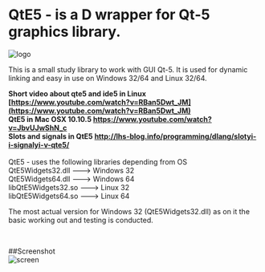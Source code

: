 # QtE5 - is a D wrapper for Qt-5 graphics library.

![logo](https://github.com/MGWL/QtE5/blob/master/ICONS/qte5.png)

This is a small study library to work with GUI Qt-5.
It is used for dynamic linking and easy in use on Windows 32/64 and Linux 32/64.

**Short video about qte5 and ide5 in Linux [https://www.youtube.com/watch?v=RBan5Dwt_JM](https://www.youtube.com/watch?v=RBan5Dwt_JM)**
<br>
**QtE5 in Mac OSX 10.10.5 https://www.youtube.com/watch?v=JbvUJwShN_c**
<br>
**Slots and signals in QtE5 http://lhs-blog.info/programming/dlang/slotyi-i-signalyi-v-qte5/**
<br>
<br>
QtE5 - uses the following libraries depending from OS<br>
    QtE5Widgets32.dll     --->  Windows 32<br>
    QtE5Widgets64.dll     --->  Windows 64<br>
    libQtE5Widgets32.so   --->  Linux   32<br>
    libQtE5Widgets64.so   --->  Linux   64<br>
<p>The most actual version for Windows 32 (QtE5Widgets32.dll) as on it the basic working out and testing is conducted.</p>   
<br>

##Screenshot    
![screen](https://pp.userapi.com/c638923/v638923410/5e562/5VCDQWdgr_M.jpg)
